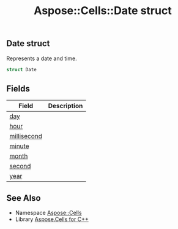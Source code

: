 ﻿---
title: Aspose::Cells::Date struct
linktitle: Date
second_title: Aspose.Cells for C++ API Reference
description: 'Aspose::Cells::Date struct. Represents a date and time in C++.'
type: docs
weight: 27300
url: /cpp/aspose.cells/date/
---
## Date struct


Represents a date and time.

```cpp
struct Date
```

## Fields

| Field | Description |
| --- | --- |
| [day](./day/) |  |
| [hour](./hour/) |  |
| [millisecond](./millisecond/) |  |
| [minute](./minute/) |  |
| [month](./month/) |  |
| [second](./second/) |  |
| [year](./year/) |  |
## See Also

* Namespace [Aspose::Cells](../)
* Library [Aspose.Cells for C++](../../)
